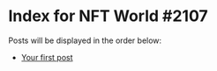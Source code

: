# Index for NFT World #2107
Posts will be displayed in the order below:

- [Your first post](./001-first.md)

